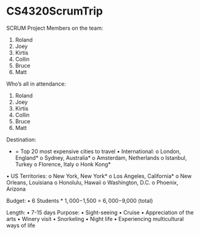 # CS4320ScrumTrip

SCRUM Project
Members on the team:
1.	Roland
2.	Joey
3.	Kirtis
4.	Collin
5.	Bruce
6.	Matt

Who’s all in attendance:
1.	Roland
2.	Joey
3.	Kirtis
4.	Collin
5.	Bruce
6.	Matt

Destination:
* = Top 20 most expensive cities to travel 
•	International:
o	London, England*
o	Sydney, Australia*
o	Amsterdam, Netherlands 
o	Istanbul, Turkey
o	Florence, Italy
o	Honk Kong*

•	US Territories:
o	New York, New York*
o	Los Angeles, California*
o	New Orleans, Louisiana
o	Honolulu, Hawaii
o	Washington, D.C.
o	Phoenix, Arizona

Budget:
•	6 Students * $1,000-$1,500 = $6,000-$9,000 (total)

Length:
•	7-15 days
Purpose:
•	Sight-seeing
•	Cruise
•	Appreciation of the arts
•	Winery visit
•	Snorkeling
•	Night life
•	Experiencing multicultural ways of life


